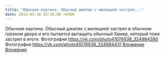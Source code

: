 ```yaml
---
title: "Обычная картина. Обысный джипик с милицией застрял..."
date: 2014-03-16 15:16:00 +0300
---
```


Обычная картина. Обысный джипик с милицией застрял в обычном грязном дворе и его пытается вытащить обычный Хамер, который тоже застрял в итоге.
Фотография
<a class="vk-attach" href="https://vk.com/photo41076938_324984380">https://vk.com/photo41076938_324984380</a>
Фотография
<a class="vk-attach" href="https://vk.com/photo41076938_324984431">https://vk.com/photo41076938_324984431</a>
<a class="vk-attach" href="https://vk.com/photo41076938_324984380">Вложение</a>
<a class="vk-attach" href="https://vk.com/photo41076938_324984431">Вложение</a>
